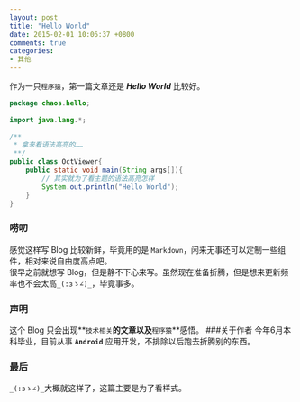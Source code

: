 ```yaml
---
layout: post
title: "Hello World"
date: 2015-02-01 10:06:37 +0800
comments: true
categories:
- 其他
---
```


作为一只`程序猿`，第一篇文章还是 **_Hello World_** 比较好。
<!--more-->
``` java
package chaos.hello;
	
import java.lang.*;
	
/**
 * 拿来看语法高亮的……
 **/
public class OctViewer{
	public static void main(String args[]){
		// 其实就为了看主题的语法高亮怎样
		System.out.println("Hello World");
	}
}
```

### 唠叨
感觉这样写 Blog 比较新鲜，毕竟用的是 `Markdown`，闲来无事还可以定制一些组件，相对来说自由度高点吧。  
很早之前就想写 Blog，但是静不下心来写。虽然现在准备折腾，但是想来更新频率也不会太高`_(:зゝ∠)_`，毕竟事多。
### 声明
这个 Blog 只会出现**`技术相关`**的文章以及**`程序猿`**感悟。
###关于作者
今年6月本科毕业，目前从事 **`Android`** 应用开发，不排除以后跑去折腾别的东西。
### 最后
`_(:зゝ∠)_`大概就这样了，这篇主要是为了看样式。